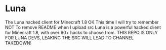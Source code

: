 # Luna
The Luna hacked client for Minecraft 1.8
OK This time I will try to remember NOT To remove README when I upload src
Luna is a powerful hacked client for Minecraft 1.8, with over 90+ hacks to choose from. 
THIS REPO IS ONLY FOR LUNA DEVS, LEAKING THE SRC WILL LEAD TO CHANNEL TAKEDOWN!
